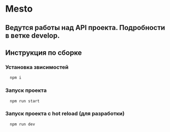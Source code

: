 # Mesto
## Ведутся работы над API проекта. Подробности в ветке develop.

## Инструкция по сборке
   ### Установка звисимостей
      npm i
      
   ### Запуск проекта
      npm run start
   
   ### Запуск проекта с hot reload (для разработки)
      npm run dev
      
